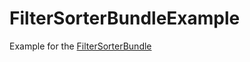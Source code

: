 FilterSorterBundleExample
==========================

Example for the [FilterSorterBundle](https://github.com/bartlomiejbeta/FilterSorterBundle)
